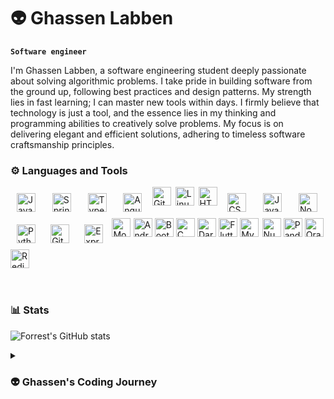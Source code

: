 # 👽 Ghassen Labben

**`Software engineer `**

I'm Ghassen Labben, a software engineering student deeply passionate about solving algorithmic problems. I take pride in building software from the ground up, following best practices and design patterns. My strength lies in fast learning; I can master new tools within days. I firmly believe that technology is just a tool, and the essence lies in my thinking and programming abilities to creatively solve problems. My focus is on delivering elegant and efficient solutions, adhering to timeless software craftsmanship principles.


### ⚙️ Languages and Tools
<div style="display: flex; justify-content:space-between;flex-wrap:wrap;
">

<img align="left" alt="Java" width="30px" style="padding:10px;" src="https://cdn.jsdelivr.net/gh/devicons/devicon/icons/java/java-original.svg"/>
<img align="left" alt="Spring" width="30px" style="padding:10px;" src="https://cdn.jsdelivr.net/gh/devicons/devicon/icons/spring/spring-original.svg" />
<img align="left" alt="TypeScript" width="30px" style="padding:10px;" src="https://cdn.jsdelivr.net/gh/devicons/devicon/icons/typescript/typescript-plain.svg" />
<img align="left" alt="Angular" width="30px" style="padding:10px;" src="https://cdn.jsdelivr.net/gh/devicons/devicon/icons/angularjs/angularjs-plain.svg" />
<img align="left" alt="Git" width="30px" style="paddingt:10px;" src="https://cdn.jsdelivr.net/gh/devicons/devicon/icons/git/git-original.svg" />
<img align="left" alt="Linux" width="30px" style="paddingt:10px;" src="https://cdn.jsdelivr.net/gh/devicons/devicon/icons/linux/linux-original.svg" />
<img align="left" alt="HTML" width="30px" style="paddingt:10px;" src="https://cdn.jsdelivr.net/gh/devicons/devicon/icons/html5/html5-plain.svg" />
<img align="left" alt="CSS" width="30px" style="padding:10px;" src="https://cdn.jsdelivr.net/gh/devicons/devicon/icons/css3/css3-plain.svg" />
<img align="left" alt="JavaScript" width="30px" style="padding:10px;" src="https://cdn.jsdelivr.net/gh/devicons/devicon/icons/javascript/javascript-plain.svg" />
<img align="left" alt="NodeJS" width="30px" style="padding:10px;" src="https://cdn.jsdelivr.net/gh/devicons/devicon/icons/nodejs/nodejs-original.svg" />
<img align="left" alt="Python" width="30px" style="padding:10px;" src="https://cdn.jsdelivr.net/gh/devicons/devicon/icons/python/python-plain.svg" />
<img align="left" alt="GitHub" width="30px" style="padding:10px;" src="https://cdn.jsdelivr.net/gh/devicons/devicon/icons/github/github-original.svg" />
<img align="left" alt="Express" width="30px" style="padding:10px;" src="https://cdn.jsdelivr.net/gh/devicons/devicon/icons/express/express-original.svg" />
 <img align="left" alt="MongoDB" width="30px" src="https://cdn.jsdelivr.net/gh/devicons/devicon/icons/mongodb/mongodb-original.svg" />
    <img align="left" alt="Android Studio" width="30px" src="https://cdn.jsdelivr.net/gh/devicons/devicon/icons/androidstudio/androidstudio-original-wordmark.svg" />
    <img align="left" alt="Bootstrap" width="30px" style="background-color: white;" src="https://cdn.jsdelivr.net/gh/devicons/devicon/icons/bootstrap/bootstrap-original.svg" />
    <img align="left" alt="C" width="30px" style="background-color: white;" src="https://cdn.jsdelivr.net/gh/devicons/devicon/icons/c/c-original.svg" />
    <img align="left" alt="Dart" width="30px" style="background-color: white;" src="https://cdn.jsdelivr.net/gh/devicons/devicon/icons/dart/dart-original.svg" />
    <img align="left" alt="Flutter" width="30px" style="background-color: white;" src="https://cdn.jsdelivr.net/gh/devicons/devicon/icons/flutter/flutter-original.svg" />
    <img align="left" alt="MySQL" width="30px" style="background-color: white;" src="https://cdn.jsdelivr.net/gh/devicons/devicon/icons/mysql/mysql-original-wordmark.svg" />
    <br />
    <img align="left" alt="NumPy" width="30px" style="background-color: white;" src="https://cdn.jsdelivr.net/gh/devicons/devicon/icons/numpy/numpy-original.svg" />
    <img align="left" alt="Pandas" width="30px" style="background-color: white;" src="https://cdn.jsdelivr.net/gh/devicons/devicon/icons/pandas/pandas-original-wordmark.svg" />
    <img align="left" alt="Oracle" width="30px" style="background-color: white;" src="https://cdn.jsdelivr.net/gh/devicons/devicon/icons/oracle/oracle-original.svg" />
    <img align="left" alt="Redis" width="30px" style="background-color: white;" src="https://cdn.jsdelivr.net/gh/devicons/devicon/icons/redis/redis-original-wordmark.svg" />
</div>
<br />


#
### 📊 Stats

![Forrest's GitHub stats](https://github-readme-stats.vercel.app/api?username=ghassen-labben&show_icons=true&theme=gruvbox)

<details>
 <summary><h3> 👽 Ghassen's Coding Journey</h3></summary>
 My journey into programming began back in high school during the 3rd year of secondary school in the Tunisian education system. At that time, my understanding of programming was quite limited, and I grappled with basic algorithms, even struggling with seemingly straightforward problems like the Fibonacci sequence. As I transitioned to university, my enthusiasm for programming and software engineering took off. The first year marked a turning point where I started solving problems and delving deeper into the world of software engineering. Each subsequent year brought new challenges and learning opportunities, and I gradually honed my skills. The real breakthrough came as I started working on projects. I've proudly completed more than three full-stack projects, each utilizing a mix of technologies. These hands-on experiences not only showcased my technical abilities but also instilled confidence in my problem-solving skills. Fast forward to now—I'm in the final year of university, preparing for the ultimate project that will encapsulate my academic journey. Simultaneously, I'm gaining practical experience through an internship at SIGA, where I'm applying my knowledge in a real-world setting. This internship is a crucial stepping stone as I approach the transition from student life to the professional landscape. It's a moment of reflection, appreciating the growth from struggling with algorithms to confidently navigating complex projects and real-world applications. As I stand on the verge of completing my university education, I'm excited about the possibilities that lie ahead in the dynamic field of software engineering. The journey has been challenging, rewarding, and, most importantly, a testament to my dedication and passion for the craft.

